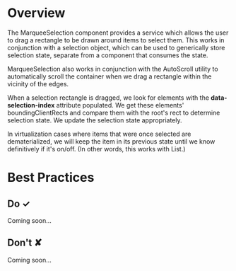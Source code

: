 # Overview
The MarqueeSelection component provides a service which allows the user to drag a rectangle to be drawn around
items to select them. This works in conjunction with a selection object, which can be used to generically store selection state, separate from a component that consumes the state.

MarqueeSelection also works in conjunction with the AutoScroll utility to automatically scroll the container when we drag a rectangle within the vicinity of the edges.

When a selection rectangle is dragged, we look for elements with the **data-selection-index** attribute populated. We get these elements&#39; boundingClientRects and compare them with the root&#39;s rect to determine selection state. We update the selection state appropriately.

In virtualization cases where items that were once selected are dematerialized, we will keep the item in its
previous state until we know definitively if it&#39;s on&#x2F;off. (In other words, this works with List.)



# Best Practices

## Do &#10003;
Coming soon...

## Don't &#10008;
Coming soon...